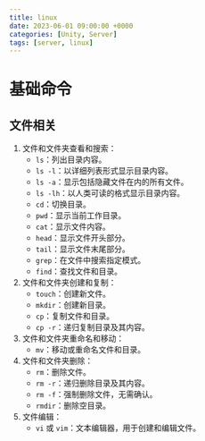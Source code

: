```yaml
---
title: linux
date: 2023-06-01 09:00:00 +0000
categories: [Unity, Server]
tags: [server, linux]
---
```


# 基础命令

## 文件相关

1. 文件和文件夹查看和搜索：
   - `ls`：列出目录内容。
   - `ls -l`：以详细列表形式显示目录内容。
   - `ls -a`：显示包括隐藏文件在内的所有文件。
   - `ls -lh`：以人类可读的格式显示目录内容。
   - `cd`：切换目录。
   - `pwd`：显示当前工作目录。
   - `cat`：显示文件内容。
   - `head`：显示文件开头部分。
   - `tail`：显示文件末尾部分。
   - `grep`：在文件中搜索指定模式。
   - `find`：查找文件和目录。
2. 文件和文件夹创建和复制：
   - `touch`：创建新文件。
   - `mkdir`：创建新目录。
   - `cp`：复制文件和目录。
   - `cp -r`：递归复制目录及其内容。
3. 文件和文件夹重命名和移动：
   - `mv`：移动或重命名文件和目录。
4. 文件和文件夹删除：
   - `rm`：删除文件。
   - `rm -r`：递归删除目录及其内容。
   - `rm -f`：强制删除文件，无需确认。
   - `rmdir`：删除空目录。
5. 文件编辑：
   - `vi` 或 `vim`：文本编辑器，用于创建和编辑文件。
